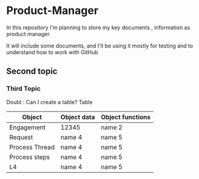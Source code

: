 # Product-Manager
In this repository I'm planning to store my key documents , information as product manager

It will include some documents, and I'll be using it mostly for testing and to understand how to work with GitHub

## Second topic

### Third Topic


Doubt : Can I create a table?
Table

Object|Object data|Object functions
------|------|--------
Engagement| 12345| name 2
Request| name 4|name 5
Process Thread| name 4|name 5
Process steps| name 4|name 5
L4| name 4|name 5
